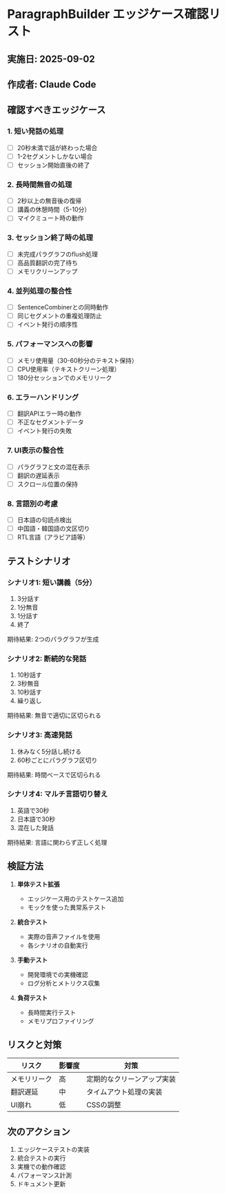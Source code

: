 # ParagraphBuilder エッジケース確認リスト

## 実施日: 2025-09-02
## 作成者: Claude Code

## 確認すべきエッジケース

### 1. 短い発話の処理
- [ ] 20秒未満で話が終わった場合
- [ ] 1-2セグメントしかない場合
- [ ] セッション開始直後の終了

### 2. 長時間無音の処理
- [ ] 2秒以上の無音後の復帰
- [ ] 講義の休憩時間（5-10分）
- [ ] マイクミュート時の動作

### 3. セッション終了時の処理
- [ ] 未完成パラグラフのflush処理
- [ ] 高品質翻訳の完了待ち
- [ ] メモリクリーンアップ

### 4. 並列処理の整合性
- [ ] SentenceCombinerとの同時動作
- [ ] 同じセグメントの重複処理防止
- [ ] イベント発行の順序性

### 5. パフォーマンスへの影響
- [ ] メモリ使用量（30-60秒分のテキスト保持）
- [ ] CPU使用率（テキストクリーン処理）
- [ ] 180分セッションでのメモリリーク

### 6. エラーハンドリング
- [ ] 翻訳APIエラー時の動作
- [ ] 不正なセグメントデータ
- [ ] イベント発行の失敗

### 7. UI表示の整合性
- [ ] パラグラフと文の混在表示
- [ ] 翻訳の遅延表示
- [ ] スクロール位置の保持

### 8. 言語別の考慮
- [ ] 日本語の句読点検出
- [ ] 中国語・韓国語の文区切り
- [ ] RTL言語（アラビア語等）

## テストシナリオ

### シナリオ1: 短い講義（5分）
1. 3分話す
2. 1分無音
3. 1分話す
4. 終了

期待結果: 2つのパラグラフが生成

### シナリオ2: 断続的な発話
1. 10秒話す
2. 3秒無音
3. 10秒話す
4. 繰り返し

期待結果: 無音で適切に区切られる

### シナリオ3: 高速発話
1. 休みなく5分話し続ける
2. 60秒ごとにパラグラフ区切り

期待結果: 時間ベースで区切られる

### シナリオ4: マルチ言語切り替え
1. 英語で30秒
2. 日本語で30秒
3. 混在した発話

期待結果: 言語に関わらず正しく処理

## 検証方法

1. **単体テスト拡張**
   - エッジケース用のテストケース追加
   - モックを使った異常系テスト

2. **統合テスト**
   - 実際の音声ファイルを使用
   - 各シナリオの自動実行

3. **手動テスト**
   - 開発環境での実機確認
   - ログ分析とメトリクス収集

4. **負荷テスト**
   - 長時間実行テスト
   - メモリプロファイリング

## リスクと対策

| リスク | 影響度 | 対策 |
|--------|--------|------|
| メモリリーク | 高 | 定期的なクリーンアップ実装 |
| 翻訳遅延 | 中 | タイムアウト処理の実装 |
| UI崩れ | 低 | CSSの調整 |

## 次のアクション

1. エッジケーステストの実装
2. 統合テストの実行
3. 実機での動作確認
4. パフォーマンス計測
5. ドキュメント更新